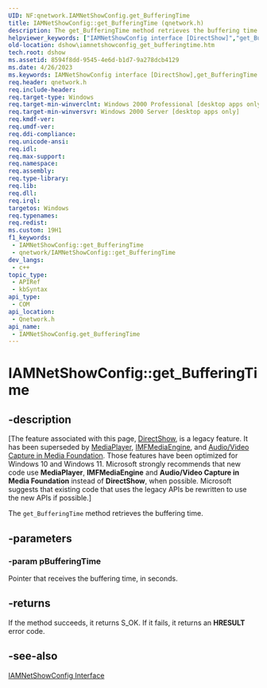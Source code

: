 ```yaml
---
UID: NF:qnetwork.IAMNetShowConfig.get_BufferingTime
title: IAMNetShowConfig::get_BufferingTime (qnetwork.h)
description: The get_BufferingTime method retrieves the buffering time.
helpviewer_keywords: ["IAMNetShowConfig interface [DirectShow]","get_BufferingTime method","IAMNetShowConfig.get_BufferingTime","IAMNetShowConfig::get_BufferingTime","IAMNetShowConfigget_BufferingTime","dshow.iamnetshowconfig_get_bufferingtime","get_BufferingTime","get_BufferingTime method [DirectShow]","get_BufferingTime method [DirectShow]","IAMNetShowConfig interface","qnetwork/IAMNetShowConfig::get_BufferingTime"]
old-location: dshow\iamnetshowconfig_get_bufferingtime.htm
tech.root: dshow
ms.assetid: 8594f8dd-9545-4e6d-b1d7-9a278dcb4129
ms.date: 4/26/2023
ms.keywords: IAMNetShowConfig interface [DirectShow],get_BufferingTime method, IAMNetShowConfig.get_BufferingTime, IAMNetShowConfig::get_BufferingTime, IAMNetShowConfigget_BufferingTime, dshow.iamnetshowconfig_get_bufferingtime, get_BufferingTime, get_BufferingTime method [DirectShow], get_BufferingTime method [DirectShow],IAMNetShowConfig interface, qnetwork/IAMNetShowConfig::get_BufferingTime
req.header: qnetwork.h
req.include-header: 
req.target-type: Windows
req.target-min-winverclnt: Windows 2000 Professional [desktop apps only]
req.target-min-winversvr: Windows 2000 Server [desktop apps only]
req.kmdf-ver: 
req.umdf-ver: 
req.ddi-compliance: 
req.unicode-ansi: 
req.idl: 
req.max-support: 
req.namespace: 
req.assembly: 
req.type-library: 
req.lib: 
req.dll: 
req.irql: 
targetos: Windows
req.typenames: 
req.redist: 
ms.custom: 19H1
f1_keywords:
 - IAMNetShowConfig::get_BufferingTime
 - qnetwork/IAMNetShowConfig::get_BufferingTime
dev_langs:
 - c++
topic_type:
 - APIRef
 - kbSyntax
api_type:
 - COM
api_location:
 - Qnetwork.h
api_name:
 - IAMNetShowConfig.get_BufferingTime
---
```


# IAMNetShowConfig::get_BufferingTime


## -description

\[The feature associated with this page, [DirectShow](/windows/win32/directshow/directshow), is a legacy feature. It has been superseded by [MediaPlayer](/uwp/api/Windows.Media.Playback.MediaPlayer), [IMFMediaEngine](/windows/win32/api/mfmediaengine/nn-mfmediaengine-imfmediaengine), and [Audio/Video Capture in Media Foundation](windows/win32/medfound/audio-video-capture-in-media-foundation). Those features have been optimized for Windows 10 and Windows 11. Microsoft strongly recommends that new code use **MediaPlayer**, **IMFMediaEngine** and **Audio/Video Capture in Media Foundation** instead of **DirectShow**, when possible. Microsoft suggests that existing code that uses the legacy APIs be rewritten to use the new APIs if possible.\]

The <code>get_BufferingTime</code> method retrieves the buffering time.

## -parameters

### -param pBufferingTime

Pointer that receives the buffering time, in seconds.

## -returns

If the method succeeds, it returns S_OK. If it fails, it returns an <b>HRESULT</b> error code.

## -see-also

<a href="/windows/desktop/api/qnetwork/nn-qnetwork-iamnetshowconfig">IAMNetShowConfig Interface</a>